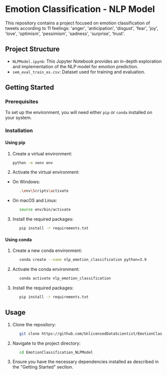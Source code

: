 # Emotion Classification - NLP Model

This repository contains a project focused on emotion classification of tweets according to 11 feelings: 'anger', 'anticipation', 'disgust', 'fear', 'joy', 'love', 'optimism', 'pessimism', 'sadness', 'surprise', 'trust'.

## Project Structure

- `NLPModel.ipynb`: This Jupyter Notebook provides an in-depth exploration and implementation of the NLP model for emotion prediction.
- `sem_eval_train_es.csv`: Dataset used for training and evaluation.

## Getting Started

### Prerequisites

To set up the environment, you will need either `pip` or `conda` installed on your system.

### Installation

#### Using pip

1. Create a virtual environment:
   ```bash
   python -m venv env
   ```
2. Activate the virtual environment:

- On Windows:
   ```bash
      .\env\Scripts\activate
   ```

- On macOS and Linux:
   ```bash
      source env/bin/activate
   ```

3. Install the required packages:
   ```bash
      pip install -r requirements.txt
   ```

#### Using conda

1. Create a new conda environment:

   ```bash
      conda create --name nlp_emotion_classification python=3.9
   ```

2. Activate the conda environment:

   ```bash
      conda activate nlp_emotion_classification
   ```

3. Install the required packages:

   ```bash
      pip install -r requirements.txt
   ```

## Usage

1. Clone the repository:

   ```bash
      git clone https://github.com/UnlicensedDataScientist/EmotionClassification_NLPModel.git
   ```

2. Navigate to the project directory:

   ```bash
      cd EmotionClassification_NLPModel
   ```

3. Ensure you have the necessary dependencies installed as described in the "Getting Started" section.

